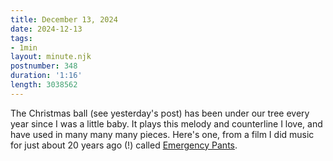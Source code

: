 ```yaml
---
title: December 13, 2024
date: 2024-12-13
tags:
- 1min
layout: minute.njk
postnumber: 348
duration: '1:16'
length: 3038562
---
```

The Christmas ball (see yesterday's post) has been under our tree every year since I was a little baby. It plays this melody and counterline I love, and have used in many many many pieces. Here's one, from a film I did music for just about 20 years ago (!) called [Emergency Pants](https://youtu.be/1AwCQSxLG8Y?t=1301). 